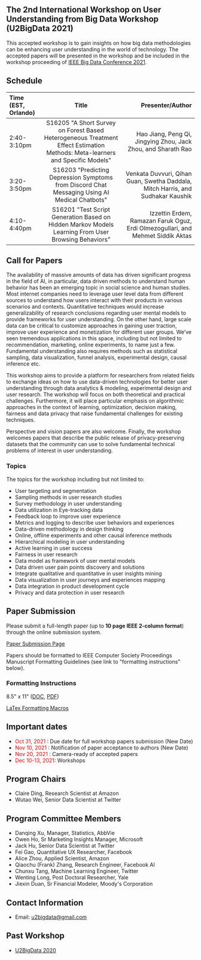 ## The 2nd International Workshop on User Understanding from Big Data Workshop (U2BigData 2021)
This accepted workshop is to gain insights on how big data methodologies can be enhancing user understanding in the world of technology. The accepted papers will be presented in the workshop and be included in the workshop proceeding of [IEEE Big Data Conference 2021](http://bigdataieee.org/BigData2021/).

## Schedule
| Time (EST, Orlando)      | Title | Presenter/Author     |
| :---        |    :----:   |          ---: |
| 2:40-3:10pm      | S16205 "A Short Survey on Forest Based Heterogeneous Treatment Effect Estimation Methods: Meta-learners and Specific Models" | Hao Jiang, Peng Qi, Jingying Zhou, Jack Zhou, and Sharath Rao   |
| 3:20-3:50pm   | S16203 "Predicting Depression Symptoms from Discord Chat Messaging Using AI Medical Chatbots"        | Venkata Duvvuri, Qihan Guan, Swetha Daddala, Mitch Harris, and Sudhakar Kaushik      |
| 4:10-4:40pm   | S16201 "Test Script Generation Based on Hidden Markov Models Learning From User Browsing Behaviors"        | Izzettin Erdem, Ramazan Faruk Oguz, Erdi Olmezogullari, and Mehmet Siddik Aktas      |

## Call for Papers
The availability of massive amounts of data has driven significant progress in the field of AI, in particular, data driven methods to understand human behavior has been an emerging topic in social science and human studies. Most internet companies need to leverage user level data from different sources to understand how users interact with their products in various scenarios and contexts. Quantitative techniques would increase generalizability of research conclusions regarding user mental models to provide frameworks for user understanding. On the other hand, large scale data can be critical to customize approaches in gaining user traction, improve user experience and monetization for different user groups. We’ve seen tremendous applications in this space, including but not limited to recommendation, marketing, online experiments, to name just a few. Fundamental understanding also requires methods such as statistical sampling, data visualization, funnel analysis, experimental design, causal inference etc.

This workshop aims to provide a platform for researchers from related fields to exchange ideas on how to use data-driven technologies for better user understanding through data analytics & modeling, experimental design and user research. The workshop will focus on both theoretical and practical challenges. Furthermore, it will place particular emphasis on algorithmic approaches in the context of learning, optimization, decision making, fairness and data privacy that raise fundamental challenges for existing techniques. 

Perspective and vision papers are also welcome. Finally, the workshop welcomes papers that describe the public release of privacy-preserving datasets that the community can use to solve fundamental technical problems of interest in user understanding.

### Topics

The topics for the workshop including but not limited to:
- User targeting and segmentation
- Sampling methods in user research studies
-	Survey methodology in user understanding
-	Data utilization in Eye-tracking data
-	Feedback loop to improve user experience
-	Metrics and logging to describe user behaviors and experiences
-	Data-driven methodology in design thinking
-	Online, offline experiments and other causal inference methods
-	Hierarchical modeling in user understanding
-	Active learning in user success
-	Fairness in user research
-	Data model as framework of user mental models
-	Data driven user pain points discovery and solutions
-	Integrate qualitative and quantitative in user insights mining
-	Data visualization in user journeys and experiences mapping
-	Data integration in product development cycle
-	Privacy and data protection in user research

## Paper Submission
Please submit a full-length paper (up to **10 page IEEE 2-column format**) through the online submission system.

[Paper Submission Page](https://wi-lab.com/cyberchair/2021/bigdata21/scripts/submit.php?subarea=S16&undisplay_detail=1&wh=/cyberchair/2021/bigdata21/scripts/ws_submit.php)

Papers should be formatted to IEEE Computer Society Proceedings Manuscript Formatting Guidelines (see link to "formatting instructions" below).

### Formatting Instructions
8.5" x 11" ([DOC](http://bigdataieee.org/BigData2021/files/Conference-template-letter.doc), [PDF](http://bigdataieee.org/BigData2020/files/IEEEtran_HOWTO.pdf))

[LaTex Formatting Macros](http://bigdataieee.org/BigData2021/files/Conference-LaTeX-template_7-9-18.zip)

## Important dates 
-	<span style="color:red"> Oct 31, 2021 </span>: Due date for full workshop papers submission (New Date)
-	<span style="color:red"> Nov 10, 2021 </span>: Notification of paper acceptance to authors (New Date)
-	<span style="color:red"> Nov 20, 2021 </span>: Camera-ready of accepted papers 
-	<span style="color:red"> Dec 10-13, 2021</span>: Workshops

## Program Chairs
-	Claire Ding, Research Scientist at Amazon
-	Wutao Wei, Senior Data Scientist at Twitter


## Program Committee Members
- Danqing Xu, Manager, Statistics, AbbVie
-	Owen Ho, Sr Marketing Insights Manager, Microsoft
-	Jack Hu, Senior Data Scientist at Twitter
-	Fei Gao, Quantitative UX Researcher, Facebook
-	Alice Zhou, Applied Scientist, Amazon
- Qiaochu (Frank) Zhang, Research Engineer, Facebook AI
- Chunxu Tang, Machine Learning Engineer, Twitter
- Wenting Long, Post Doctoral Researcher, Yale
- Jiexin Duan, Sr Financial Modeler, Moody's Corporation

## Contact Information
- Email: u2bigdata@gmail.com

## Past Workshop
 - [U2BigData 2020](http://u2bigdata.github.io/2020)

